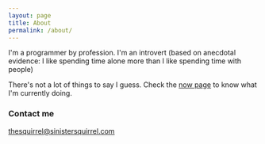 ```yaml
---
layout: page
title: About
permalink: /about/
---
```



I'm a programmer by profession. I'm an introvert (based on anecdotal evidence: I like spending time alone more than I like spending time with people)

There's not a lot of things to say I guess. Check the <a href='/now/'>now page</a> to know what I'm currently doing.


### Contact me

[thesquirrel@sinistersquirrel.com](mailto:thesquirrel@sinistersquirrel)
